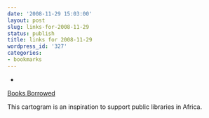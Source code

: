 ```yaml
---
date: '2008-11-29 15:03:00'
layout: post
slug: links-for-2008-11-29
status: publish
title: links for 2008-11-29
wordpress_id: '327'
categories:
- bookmarks
---
```


  * 
                

[Books Borrowed](http://www.worldmapper.org/posters/worldmapper_map344_ver5.pdf)


                

This cartogram is an inspiration to support public libraries in Africa.


                
            
